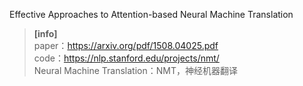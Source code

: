 Effective Approaches to Attention-based Neural Machine Translation

> **[info]**  
paper：https://arxiv.org/pdf/1508.04025.pdf  
code：https://nlp.stanford.edu/projects/nmt/  
Neural Machine Translation：NMT，神经机器翻译  

